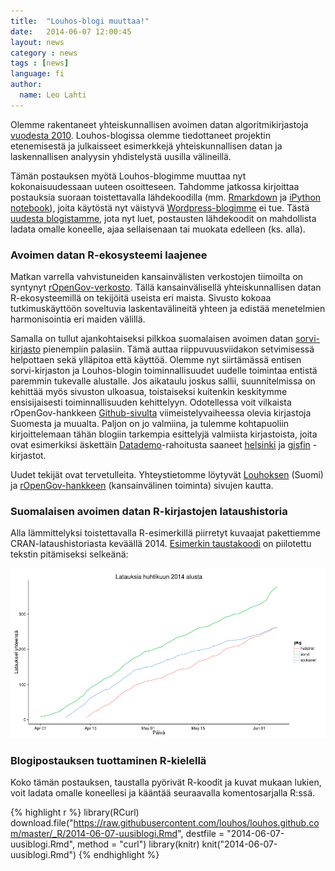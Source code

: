 ```yaml
---
title:  "Louhos-blogi muuttaa!"
date:   2014-06-07 12:00:45
layout: news
category : news
tags : [news]
language: fi
author:
  name: Leo Lahti
---
```


Olemme rakentaneet yhteiskunnallisen avoimen datan algoritmikirjastoja
[vuodesta 2010](https://louhos.wordpress.com). Louhos-blogissa olemme
tiedottaneet projektin etenemisestä ja julkaisseet esimerkkejä
yhteiskunnallisen datan ja laskennallisen analyysin yhdistelystä
uusilla välineillä.

Tämän postauksen myötä Louhos-blogimme muuttaa nyt kokonaisuudessaan
uuteen osoitteseen. Tahdomme jatkossa kirjoittaa postauksia suoraan
toistettavalla lähdekoodilla
(mm. [Rmarkdown](http://rmarkdown.rstudio.com/) ja [iPython
notebook](http://ipython.org/notebook.html)), joita käytöstä nyt
väistyvä [Wordpress-blogimme](https://louhos.wordpress.com) ei
tue. Tästä [uudesta blogistamme](http://louhos.github.io/blog.html),
jota nyt luet, postausten lähdekoodit on mahdollista ladata omalle
koneelle, ajaa sellaisenaan tai muokata edelleen (ks. alla).


### Avoimen datan R-ekosysteemi laajenee

Matkan varrella vahvistuneiden kansainvälisten verkostojen tiimoilta
on syntynyt <a
href="http://ropengov.github.io/">rOpenGov-verkosto</a>. Tällä
kansainvälisellä yhteiskunnallisen datan R-ekosysteemillä on tekijöitä
useista eri maista. Sivusto kokoaa tutkimuskäyttöön soveltuvia
laskentavälineitä yhteen ja edistää menetelmien harmonisointia eri
maiden välillä.  

Samalla on tullut ajankohtaiseksi pilkkoa suomalaisen avoimen datan <a
href="http://louhos.github.io/sorvi/">sorvi-kirjasto</a> pienempiin
palasiin. Tämä auttaa riippuvuusviidakon setvimisessä helpottaen sekä
ylläpitoa että käyttöä. Olemme nyt siirtämässä entisen sorvi-kirjaston
ja Louhos-blogin toiminnallisuudet uudelle toimintaa entistä paremmin
tukevalle alustalle. Jos aikataulu joskus sallii, suunnitelmissa on
kehittää myös sivuston ulkoasua, toistaiseksi kuitenkin keskitymme
ensisijaisesti toiminnallisuuden kehittelyyn. Odotellessa voit
vilkaista rOpenGov-hankkeen <a
href="https://github.com/ropengov">Github-sivulta</a>
viimeistelyvaiheessa olevia kirjastoja Suomesta ja muualta. Paljon on
jo valmiina, ja tulemme kohtapuoliin kirjoittelemaan tähän blogiin
tarkempia esittelyjä valmiista kirjastoista, joita ovat esimerkiksi
äskettäin <a href="http://datademo.fi/">Datademo</a>-rahoitusta
saaneet <a href="https://github.com/rOpenGov/helsinki">helsinki</a> ja
<a href="https://github.com/rOpenGov/gisfin">gisfin</a> -kirjastot.  

Uudet tekijät ovat tervetulleita. Yhteystietomme löytyvät <a
href="http://louhos.github.io/contact.html">Louhoksen</a> (Suomi) ja
<a href="http://ropengov.github.io/contribute/">rOpenGov-hankkeen</a>
(kansainvälinen toiminta) sivujen kautta.


### Suomalaisen avoimen datan R-kirjastojen lataushistoria

Alla lämmittelyksi toistettavalla R-esimerkillä piirretyt kuvaajat
pakettiemme CRAN-lataushistoriasta keväällä 2014.  [Esimerkin
taustakoodi](https://github.com/louhos/louhos.github.com/blob/master/_R/2014-06-07-uusiblogi.Rmd)
on piilotettu tekstin pitämiseksi selkeänä:






![center](/figs/2014-06-07-uusiblogi/cran2.png) 



### Blogipostauksen tuottaminen R-kielellä

Koko tämän postauksen, taustalla pyörivät R-koodit ja kuvat mukaan
lukien, voit ladata omalle koneellesi ja kääntää seuraavalla
komentosarjalla R:ssä.


{% highlight r %}
library(RCurl)
download.file("https://raw.githubusercontent.com/louhos/louhos.github.com/master/_R/2014-06-07-uusiblogi.Rmd", 
    destfile = "2014-06-07-uusiblogi.Rmd", method = "curl")
library(knitr)
knit("2014-06-07-uusiblogi.Rmd")
{% endhighlight %}


